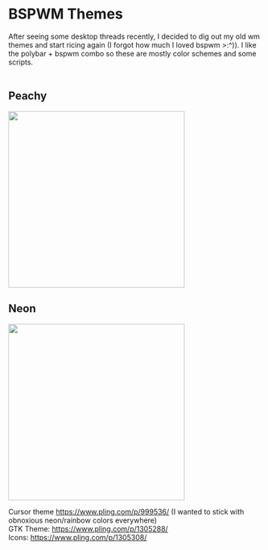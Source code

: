 # BSPWM Themes  
After seeing some desktop threads recently, I decided to dig out my old wm themes and start ricing again (I forgot how much I loved bspwm >:^)). I like the polybar + bspwm combo so these are mostly color schemes and some scripts.  
<br>  

## Peachy
<img align="center" height="350px" width="auto" src="../assets/peachy_screenshot.png?raw=true">  

## Neon  
<img align="center" height="350px" width="auto" src="../assets/neon_screenshot.png?raw=true">  

Cursor theme https://www.pling.com/p/999536/ (I wanted to stick with obnoxious neon/rainbow colors everywhere)  
GTK Theme:  https://www.pling.com/p/1305288/  
Icons: https://www.pling.com/p/1305308/  
